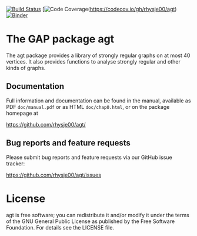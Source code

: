 [![Build Status](https://travis-ci.org/rhysje00/agt.svg?branch=master)](https://travis-ci.org/rhysje00/agt)
[![Code Coverage](https://codecov.io/gh/rhysje00/agt.svg?branch=master&token=)(https://codecov.io/gh/rhysje00/agt)
[![Binder](https://mybinder.org/badge.svg)](https://mybinder.org/v2/gh/rhysje00/agt/master)

# The GAP package agt

The agt package provides a library of strongly regular graphs on
at most 40 vertices. It also provides functions to analyse strongly
regular and other kinds of graphs.

## Documentation

Full information and documentation can be found in the manual, available
as PDF `doc/manual.pdf` or as HTML `doc/chap0.html`, or on the package
homepage at

  <https://github.com/rhysje00/agt/>


## Bug reports and feature requests

Please submit bug reports and feature requests via our GitHub issue tracker:

  <https://github.com/rhysje00/agt/issues>


# License

agt is free software; you can redistribute it and/or modify
it under the terms of the GNU General Public License as published by the
Free Software Foundation. For details see the LICENSE file.

